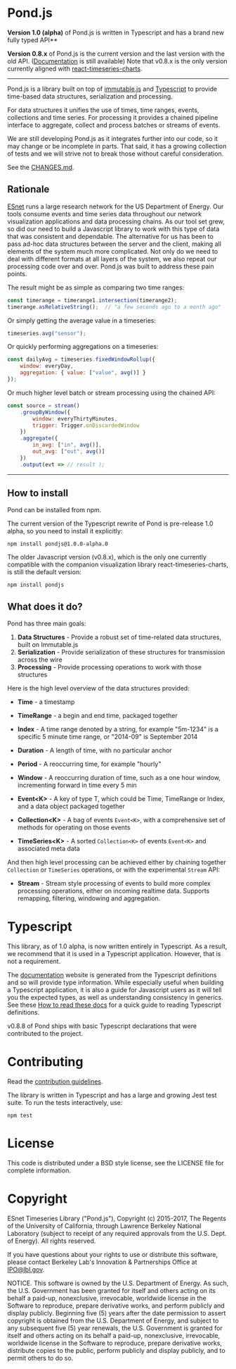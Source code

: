 
# Pond.js

**Version 1.0 (alpha)** of Pond.js is written in Typescript and has a brand new fully typed API**

**Version 0.8.x** of Pond.js is the current version and the last version with the old API.
([Documentation](https://esnet-pondjs.appspot.com/#/) is still available)  Note that v0.8.x
is the only version currently aligned with [react-timeseries-charts](http://software.es.net/react-timeseries-charts).

---

Pond.js is a library built on top of [immutable.js](https://facebook.github.io/immutable-js/)
and [Typescript](https://www.typescriptlang.org/) to provide time-based data structures,
serialization and processing.

For data structures it unifies the use of times, time ranges, events, collections and time series.
For processing it provides a chained pipeline interface to aggregate, collect and process batches
or streams of events.

We are still developing Pond.js as it integrates further into our code, so it may change or be
incomplete in parts. That said, it has a growing collection of tests and we will strive not to break
those without careful consideration.

See the [CHANGES.md](https://github.com/esnet/pond/blob/master/CHANGES.md).

## Rationale

[ESnet](http://www.es.net) runs a large research network for the US Department of Energy. Our tools
consume events and time series data throughout our network visualization applications and data processing
chains. As our tool set grew, so did our need to build a Javascript library to work with this type of data
that was consistent and dependable. The alternative for us has been to pass ad-hoc data structures between
the server and the client, making all elements of the system much more complicated. Not only do we need to
deal with different formats at all layers of the system, we also repeat our processing code over and over.
Pond.js was built to address these pain points.

The result might be as simple as comparing two time ranges:

```js
const timerange = timerange1.intersection(timerange2);
timerange.asRelativeString();  // "a few seconds ago to a month ago"
```

Or simply getting the average value in a timeseries:

```js
timeseries.avg("sensor");
```

Or quickly performing aggregations on a timeseries:

```js
const dailyAvg = timeseries.fixedWindowRollup({
    window: everyDay,
    aggregation: { value: ["value", avg()] }
});
```

Or much higher level batch or stream processing using the chained API:

```js
const source = stream()
    .groupByWindow({
        window: everyThirtyMinutes,
        trigger: Trigger.onDiscardedWindow
    })
    .aggregate({
        in_avg: ["in", avg()],
        out_avg: ["out", avg()]
    })
    .output(evt => // result );
```

---

## How to install

Pond can be installed from npm.

The current version of the Typescript rewrite of Pond is pre-release 1.0 alpha, so you need to
install it explicitly:

```
npm install pondjs@1.0.0-alpha.0
```

The older Javascript version (v0.8.x), which is the only one currently compatible with the companion
visualization library react-timeseries-charts, is still the default version:

```
npm install pondjs
```

## What does it do?

Pond has three main goals:

 1. **Data Structures** - Provide a robust set of time-related data structures, built on Immutable.js
 2. **Serialization** - Provide serialization of these structures for transmission across the wire
 3. **Processing** - Provide processing operations to work with those structures

Here is the high level overview of the data structures provided:

* **Time** - a timestamp
* **TimeRange** - a begin and end time, packaged together
* **Index** - A time range denoted by a string, for example "5m-1234" is a specific 5 minute time range, or "2014-09" is September 2014

* **Duration** - A length of time, with no particular anchor
* **Period** - A reoccurring time, for example "hourly"
* **Window** - A reoccurring duration of time, such as a one hour window, incrementing forward in time every 5 min
* **Event\<K\>** - A key of type T, which could be Time, TimeRange or Index, and a data object packaged together
* **Collection\<K\>** - A bag of events `Event<K>`, with a comprehensive set of methods for operating on those events
* **TimeSeries\<K\>** - A sorted `Collection<K>` of events `Event<K>` and associated meta data

And then high level processing can be achieved either by chaining together `Collection` or `TimeSeries` operations, or with the experimental `Stream` API:

* **Stream** - Stream style processing of events to build more complex processing operations, either on incoming realtime data. Supports remapping, filtering, windowing and aggregation.

# Typescript

This library, as of 1.0 alpha, is now written entirely in Typescript. As a result, we recommend that it
is used in a Typescript application. However, that is not a requirement.

The [documentation](http://software.es.net/pond/#/) website is generated from the Typescript definitions
and so will provide type information. While especially useful when building a Typescript application,
it is also a guide for Javascript users as it will tell you the expected types, as well as understanding
consistency in generics. See these [How to read these docs](https://facebook.github.io/immutable-js/docs/#/)
for a quick guide to reading Typescript definitions.

v0.8.8 of Pond ships with basic Typescript declarations that were contributed to the project.

# Contributing

Read the [contribution guidelines](./CONTRIBUTING.md).

The library is written in Typescript and has a large and growing Jest test suite.
To run the tests interactively, use:

```
npm test
```

# License

This code is distributed under a BSD style license, see the LICENSE file for complete information.

# Copyright

ESnet Timeseries Library ("Pond.js"), Copyright (c) 2015-2017, The Regents of the University of California, through Lawrence Berkeley National Laboratory (subject to receipt of any required approvals from the U.S. Dept. of Energy).  All rights reserved.
 
If you have questions about your rights to use or distribute this software, please contact Berkeley Lab's Innovation & Partnerships Office at  IPO@lbl.gov.
 
NOTICE.  This software is owned by the U.S. Department of Energy.  As such, the U.S. Government has been granted for itself and others acting on its behalf a paid-up, nonexclusive, irrevocable, worldwide license in the Software to reproduce, prepare derivative works, and perform publicly and display publicly.  Beginning five (5) years after the date permission to assert copyright is obtained from the U.S. Department of Energy, and subject to any subsequent five (5) year renewals, the U.S. Government is granted for itself and others acting on its behalf a paid-up, nonexclusive, irrevocable, worldwide license in the Software to reproduce, prepare derivative works, distribute copies to the public, perform publicly and display publicly, and to permit others to do so.

